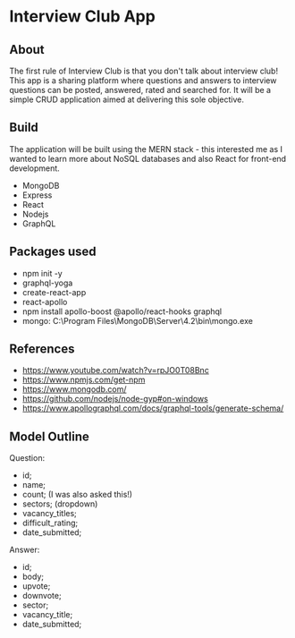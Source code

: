 # Interview Club App

## About

The first rule of Interview Club is that you don't talk about interview club! This app is a sharing platform where questions and answers to interview questions can be posted, answered, rated and searched for. It will be a simple CRUD application aimed at delivering this sole objective.

## Build

The application will be built using the MERN stack - this interested me as I wanted to learn more about NoSQL databases and also React for front-end development.

* MongoDB
* Express
* React
* Nodejs
* GraphQL

## Packages used

* npm init -y
* graphql-yoga
* create-react-app
* react-apollo
* npm install apollo-boost @apollo/react-hooks graphql
* mongo: C:\Program Files\MongoDB\Server\4.2\bin\mongo.exe

## References

* https://www.youtube.com/watch?v=rpJO0T08Bnc
* https://www.npmjs.com/get-npm
* https://www.mongodb.com/
* https://github.com/nodejs/node-gyp#on-windows
* https://www.apollographql.com/docs/graphql-tools/generate-schema/

## Model Outline

Question:
* id;
* name;
* count; (I was also asked this!)
* sectors; (dropdown)
* vacancy_titles;
* difficult_rating;
* date_submitted;	

Answer:
* id;
* body;
* upvote;
* downvote;
* sector;
* vacancy_title;
* date_submitted;